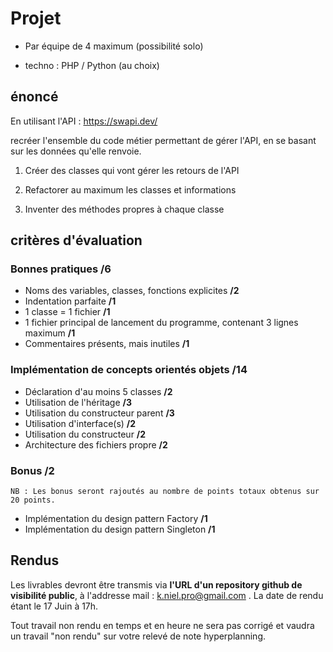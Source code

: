 # Projet

- Par équipe de 4 maximum (possibilité solo)

- techno : PHP / Python (au choix)

## énoncé

En utilisant l'API : https://swapi.dev/

recréer l'ensemble du code métier permettant de gérer l'API, en se basant sur les données qu'elle renvoie.

1. Créer des classes qui vont gérer les retours de l'API

2. Refactorer au maximum les classes et informations

3. Inventer des méthodes propres à chaque classe

## critères d'évaluation

### Bonnes pratiques __/6__
- Noms des variables, classes, fonctions explicites __/2__
- Indentation parfaite __/1__
- 1 classe = 1 fichier __/1__
- 1 fichier principal de lancement du programme, contenant 3 lignes maximum __/1__
- Commentaires présents, mais inutiles __/1__

### Implémentation de concepts orientés objets __/14__
- Déclaration d'au moins 5 classes __/2__
- Utilisation de l'héritage __/3__
- Utilisation du constructeur parent __/3__
- Utilisation d'interface(s) __/2__
- Utilisation du constructeur __/2__
- Architecture des fichiers propre __/2__

### Bonus /2
```
NB : Les bonus seront rajoutés au nombre de points totaux obtenus sur 20 points.
```
- Implémentation du design pattern Factory __/1__
- Implémentation du design pattern Singleton __/1__

## Rendus

Les livrables devront être transmis via __l'URL d'un repository github de visibilité public__, à l'addresse mail : k.niel.pro@gmail.com . La date de rendu étant le 17 Juin à 17h.

Tout travail non rendu en temps et en heure ne sera pas corrigé et vaudra un travail "non rendu" sur votre relevé de note hyperplanning.
